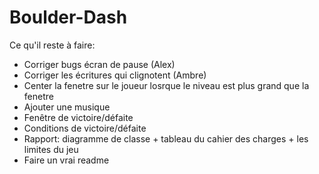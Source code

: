 # Boulder-Dash
Ce qu'il reste à faire:
  - Corriger bugs écran de pause (Alex)
  - Corriger les écritures qui clignotent (Ambre) 
  - Center la fenetre sur le joueur losrque le niveau est plus grand que la fenetre
  - Ajouter une musique
  - Fenêtre de victoire/défaite
  - Conditions de victoire/défaite
  - Rapport: diagramme de classe + tableau du cahier des charges + les limites du jeu
  - Faire un vrai readme
